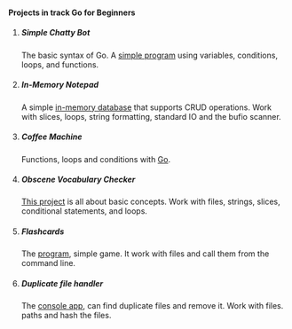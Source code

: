 #### Projects in track Go for Beginners

1. ##### Simple Chatty Bot
      The basic syntax of Go. A [simple program](https://github.com/amoglock/Projects_in_track_Go_for_Beginners/blob/main/Simple_Chatty_Bot/main.go) using variables, conditions, loops, and functions.


2. ##### In-Memory Notepad 
      A simple [in-memory database](https://github.com/amoglock/Projects_in_track_Go_for_Beginners/blob/main/In_Memory_Notepad/main.go) that supports CRUD operations. Work with slices, loops, string formatting, standard IO and the bufio scanner.
      

3. ##### Coffee Machine
      Functions, loops and conditions with [Go](https://github.com/amoglock/Projects_in_track_Go_for_Beginners/blob/main/Coffee_Machine/main.go).
      
      
4. ##### Obscene Vocabulary Checker 
      [This project](https://github.com/amoglock/Projects_in_track_Go_for_Beginners/blob/main/Obscene_Vocabulary_Checker/main.go) is all about basic concepts. Work with files, strings, slices, conditional statements, and loops.


5. ##### Flashcards
      The [program](https://github.com/amoglock/Projects_in_track_Go_for_Beginners/tree/main/Flashcards), simple game.  It work with files and call them from the command line.


6. ##### Duplicate file handler
      The [console app](https://github.com/amoglock/Projects_in_track_Go_for_Beginners/blob/main/Duplicate_file_handler/dfh.go), can find duplicate files and remove it. Work with files. paths and hash the files. 
